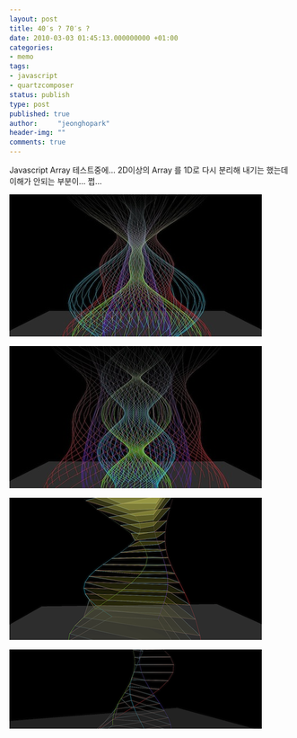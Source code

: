 ```yaml
---
layout: post
title: 40′s ? 70′s ?
date: 2010-03-03 01:45:13.000000000 +01:00
categories:
- memo
tags:
- javascript
- quartzcomposer
status: publish
type: post
published: true
author:     "jeonghopark"
header-img: ""
comments: true
---
```

<p>Javascript Array 테스트중에... 2D이상의 Array 를 1D로 다시 분리해 내기는 했는데 이해가 안되는 부분이... 쩝...</p>
<p><img src="/assets/Structure041.jpg" alt="Structure04.jpg" width="450" height="253" class="alignnone size-full wp-image-2125" /></p>
<p><img src="/assets/Structure031.jpg" alt="Structure03.jpg" width="450" height="253" class="alignnone size-full wp-image-2124" /></p>
<p><img src="/assets/Structure021.png" alt="Structure02.png" width="450" height="253" class="alignnone size-full wp-image-2123" /></p>
<p><img src="/assets/Structure01-e12710131654841.png" alt="Structure01-e1271013165484.png" width="450" height="141" class="alignnone size-full wp-image-2122" /></p>
